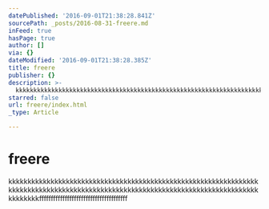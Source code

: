 ```yaml
---
datePublished: '2016-09-01T21:38:28.841Z'
sourcePath: _posts/2016-08-31-freere.md
inFeed: true
hasPage: true
author: []
via: {}
dateModified: '2016-09-01T21:38:28.385Z'
title: freere
publisher: {}
description: >-
  kkkkkkkkkkkkkkkkkkkkkkkkkkkkkkkkkkkkkkkkkkkkkkkkkkkkkkkkkkkkkkkkkkkkkkkkkkkkkkkkkkkkkkkkkkkkkkkkkkkkkkkkkkkkkkkkkkkkkkkkkkkkkkkkkkkkkkkkkkffffffffffffffffffffffffffffffffffffff
starred: false
url: freere/index.html
_type: Article

---
```

# freere

kkkkkkkkkkkkkkkkkkkkkkkkkkkkkkkkkkkkkkkkkkkkkkkkkkkkkkkkkkkkkkkkkkkkkkkkkkkkkkkkkkkkkkkkkkkkkkkkkkkkkkkkkkkkkkkkkkkkkkkkkkkkkkkkkkkkkkkkkkffffffffffffffffffffffffffffffffffffff